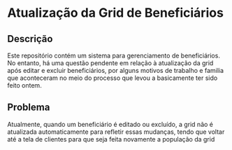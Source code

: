 # Atualização da Grid de Beneficiários

## Descrição

Este repositório contém um sistema para gerenciamento de beneficiários. No entanto, há uma questão pendente em relação à atualização da grid após editar e excluir beneficiários, por alguns motivos de trabalho e familia que aconteceram no meio do processo que levou a basicamente ter sido feito ontem.

## Problema

Atualmente, quando um beneficiário é editado ou excluído, a grid não é atualizada automaticamente para refletir essas mudanças, tendo que voltar até a tela de clientes para que seja feita novamente a população da grid
